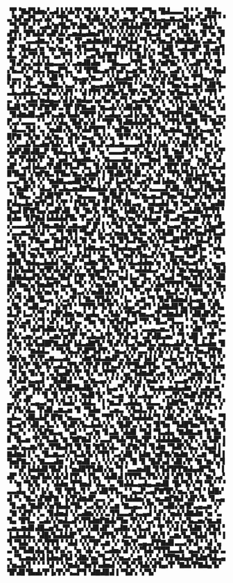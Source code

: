 ▝▛▝▇▟▜▟▅▞▃▟▐▞▟▞▛▞▜▞▞▝▊▝▅▝▞▜▛▃▛▜▅▝█▟▃▃▃▜▝▝▃▝▉▟▃▃▜▟▚▟▜▃▞▟▞▝▜▜▃▝▚▝▉▟▉▞▄▜▞▃▅▃▛▝▅▞▟▃▄▃▆▃▄▜▟▞▚▟▜▜▝▝▝▜▞▜▚▞▝▃▟▞▆▜▙▞▛▟▇▞▚▝▜▞▙▞▟▜▟▟▟▜▛▟▜▟▛▝▐▟▇▝▝▝▇▟▞▃▟▜▚▝█▜▟▟▚▟▛▟▞▃▅▟▄▟▅▟▜▝▞▝▞▞▟▞▞▝▇▃▟▝▄▞▚▝▟▞▙▝█▝▅▝█▟▛▝▝▃▃▟▆▃▚▝▇▝▚▝▛▃▆▟▆▟▉▛▐▞▜▟▟▝▜▝▅▜▅▃▛▟▇▟█▟▞▃▆▃▜▟▞▝█▟▃▞▅▝▅▞▅▞▃▝▉▜▄▟▄▝▞▝▜▜▛▟▃▛▐▞▃▝▐▟█▝▃▟▃▟▛▝▊▃▆▜▟▃▝▟▞▜▚▜▃▝▄▞▛▜▝▞▝▃▅▜▟▜▛▛▐▝▐▝▉▟▐▞▝▜▅▜▃▝█▝▊▝▐▜▝▜▝▝▊▟▚▃▚▟▞▟▄▃▃▞▞▃▅▟▉▟▅▝▝▜▙▃▃▞▜▜▃▝▊▞▆▛▇▞▝▞▃▟▛▜▞▝▉▞▙▃▛▞▚▟▃▜▄▃▛▜▃▝▟▝█▜▙▃▅▜▚▟▚▃▅▜▅▝▛▟▃▝▃▟▚▝▞▟▐▝▚▜▅▟▊▃▃▝▆▞▝▞▝▟▊▜▝▝▅▃▄▞▆▃▞▝▞▟▃▟▅▜▚▝▞▟▞▟▚▜▙▞▅▝▛▜▄▃▞▞▚▛▐▝▟▃▞▜▅▟▇▃▚▃▞▝▛▝▄▃▄▟▟▞▛▛▇▝▝▟▅▞▃▜▝▜▅▞▆▃▆▟▝▟▉▜▃▃▙▃▟▟▅▃▚▟▚▞▞▟▜▝▝▟▐▜▜▝▟▜▅▜▃▜▛▞▅▝█▞▆▝▆▜▅▟▃▜▞▝▜▜▝▃▝▞▝▃▙▞▅▟▄▃▞▟▐▞▅▟▄▞▄▞▙▞▚▞▜▝▄▃▆▟▚▟▚▝▄▜▜▃▚▃▚▟▐▃▚▞▙▟▊▜▞▜▚▛▇▜▛▃▜▛▐▛▇▃▆▝▆▃▟▞▞▟▉▟▇▝▇▞▄▝▃▝▐▟▝▟█▞▞▜▅▝▟▝▉▟▆▟▉▃▆▜▚▃▆▞▙▟▞▜▛▛▐▞▃▟▄▞▃▟▐▞▅▞▙▝▜▟▜▜▜▟▆▝▜▟▃▝▃▃▛▃▞▃▃▃▝▝▃▞▞▟▄▝█▟▚▞▟▝▝▜▛▝▊▟▇▟▟▟▜▃▙▝▞▜▜▞▙▟▉▝▜▝█▟▞▝▟▃▃▜▟▝▃▝▅▟▊▞▙▝▛▟▟▜▛▜▝▝▅▛▇▞▝▞▄▜▝▝█▃▆▟▄▝▊▟▚▃▄▞▅▝▉▛▇▝▜▞▆▝▟▞▆▃▝▟▜▞▅▃▞▜▞▞▄▝▉▜▚▜▟▝▇▝▞▝▚▞▃▝▜▜▟▜▃▝▚▝▞▞▃▃▙▜▃▟▅▜▟▞▃▜▝▃▆▝▉▃▛▃▟▃▆▃▃▃▟▞▛▟▐▟▞▝▞▟▉▞▙▝▚▟▐▞▟▟▛▟▉▟█▃▛▝█▟▄▃▙▝▉▟▝▝▅▝▃▃▃▟▚▟▚▞▙▞▟▝▊▝▆▟▝▟▝▝▐▃▚▞▛▞▚▝▛▟▟▞▛▝▅▝▄▟▝▟▄▟▆▃▚▝▆▃▃▃▆▃▝▞▝▜▅▟▝▜▙▜▛▃▞▝▅▞▙▝▟▟▛▝▃▟▐▟▃▞▛▟▊▜▜▃▛▜▃▝▊▞▟▟▊▞▙▛▐▞▛▜▞▝▄▜▛▛▐▜▚▃▚▜▚▟▃▟▉▜▙▟▝▞▆▛▇▃▜▜▙▞▆▃▚▟▅▛▐▝▉▟█▞▛▟▊▃▚▝▟▞▝▜▜▞▜▟▐▃▙▞▆▝▄▃▃▞▜▞▙▝▞▝▆▟▇▃▄▟▉▜▞▛▐▝▃▛▐▃▆▜▞▃▅▜▚▟▐▟▅▞▝▟▉▜▜▟▄▝▆▟▚▝▆▟▛▞▝▟▃▞▛▃▙▃▅▟▇▜▅▟▟▞▄▞▙▞▙▃▞▟▚▃▃▃▛▟▉▃▚▜▄▟▐▜▙▟▆▝▚▜▙▃▝▃▛▟▉▜▛▝▚▝▅▃▃▃▝▜▄▜▙▛▐▝▜▞▆▃▅▃▛▜▅▞▜▟▄▟▚▜▅▜▝▟▛▟▄▃▙▞▆▜▚▟▝▞▛▝▐▜▟▞▜▟▝▛▐▞▛▟▊▃▄▝▚▟▄▟▟▝▆▝▆▞▚▞▅▝▄▟▇▜▄▟▐▛▇▜▄▞▄▟▛▟▊▝▊▝▇▞▙▝▉▜▅▝▐▟█▞▟▝▉▃▛▟▅▞▝▃▟▟█▞▛▜▜▝▉▟▅▝▊▛▇▟▐▟▟▟▟▜▙▝▛▃▞▟▝▝▜▞▅▞▅▞▛▟▟▃▆▝▊▃▟▜▅▃▆▝▛▛▐▜▞▃▃▃▟▟▚▜▅▃▆▟▞▃▆▃▄▛▐▛▐▝▞▜▟▝▅▜▅▟▝▜▚▝▚▃▄▞▜▞▚▃▚▜▄▟▛▞▃▃▆▃▜▞▟▝▃▞▜▝▉▜▝▜▅▛▐▞▃▞▅▟▄▜▅▜▅▝▄▜▜▟▉▝▐▜▟▜▅▟▜▜▃▟▃▜▞▃▝▛▇▃▅▝▇▟▜▞▟▝▇▝▅▝▛▃▜▝▉▜▃▛▇▃▜▞▞▜▃▟▉▜▜▝▐▟▃▛▐▜▃▝▉▜▝▃▄▜▃▃▙▟▟▝▝▛▐▟▆▃▅▃▜▜▄▟▄▃▆▜▚▝▛▞▃▝▆▃▟▟▇▜▄▝▚▟▄▟▇▝█▝▆▞▆▝▛▞▃▞▞▃▛▟▟▝▝▟▃▝▉▝▅▟▚▜▅▃▛▞▆▝▉▃▃▜▄▛▐▃▝▝▄▝▟▟▉▝▆▟▄▃▙▟▟▝▆▃▛▝▚▟▆▞▜▞▙▝▛▞▟▃▟▟▅▞▅▝▄▜▙▜▅▃▅▜▚▝▄▃▄▟▐▞▙▟▟▝▅▜▛▟▞▟▜▞▞▝▅▜▄▟▜▃▃▜▚▝▚▟▟▟▃▞▝▞▟▝▆▞▅▟▄▞▅▝▉▟▉▟▇▟▄▟▜▞▙▟▃▜▙▛▐▜▛▝▉▜▅▞▞▝▅▟▐▃▞▜▃▝▅▜▃▟▝▜▅▞▆▜▞▟▞▟▉▟▊▜▅▞▄▜▅▟▆▜▚▃▙▝▜▞▝▞▅▞▆▟▊▝▄▝█▃▛▝▞▟▅▜▜▜▜▝▇▟▟▝▅▝▇▃▛▞▃▝▜▝▟▞▅▞▅▝▚▝▉▃▞▞▅▟▊▟▞▟▐▝▜▝▚▞▛▝▛▝▆▃▛▃▜▝█▜▄▞▟▝▞▞▞▜▝▟▉▝█▃▄▝▞▃▞▛▐▝▇▃▜▜▟▞▄▝▐▃▝▃▆▝▜▝▉▟▜▟▅▟▐▃▄▞▚▞▄▝▄▜▙▝▚▟▊▃▞▝▐▞▆▜▝▝▜▜▜▞▜▞▛▝▞▟▄▞▚▟▜▝▐▟▇▟▉▜▄▜▄▟▉▝▟▜▄▟▃▛▐▃▞▞▜▝▐▜▛▟▆▞▆▞▄▟▄▝▃▜▟▞▝▛▇▜▅▃▄▜▚▟▆▟▟▜▝▟▉▟▛▟▚▃▅▞▞▃▆▝▞▜▝▟▚▝▐▟▚▃▝▜▅▝▇▝▆▜▟▜▄▟▝▜▚▝█▃▞▜▃▃▝▝▅▝▊▃▅▞▃▟▞▝▜▝▟▟▜▟▇▞▟▃▞▟▚▝▃▝▃▝▐▝█▞▟▝▃▝▃▃▄▃▅▃▜▝▟▝▝▟▇▝▝▞▚▃▛▟▞▃▅▞▃▞▝▃▆▞▅▜▛▝▛▃▙▃▙▜▚▝▛▟▚▟▝▃▛▟█▃▅▞▝▜▝▟█▝▃▜▛▝▟▝▆▝▟▞▙▟█▛▇▃▙▛▐▟▃▟▇▜▞▝▊▟▚▜▃▞▆▟▜▃▚▟▄▃▟▟▚▃▜▃▙▟▅▝▉▞▞▞▝▝▆▟▟▃▝▝▜▞▙▃▛▟▛▜▟▜▚▝▅▃▞▞▛▃▃▜▚▜▞▞▞▜▃▜▃▜▅▃▛▛▇▟▇▞▅▝▛▞▛▃▆▃▃▟▞▝▝▟▆▜▟▃▆▟▛▃▜▞▃▛▐▟▐▞▚▃▙▞▅▝▐▝▅▝▐▜▝▞▝▟▐▞▛▝█▞▜▞▃▟▃▜▜▞▚▜▚▛▐▜▚▃▛▞▛▜▙▟▜▜▄▝▄▞▜▃▙▜▜▝█▃▜▟▅▝▇▝▆▝▉▞▅▝▃▜▄▟▛▞▛▝▊▞▚▞▛▜▚▝▄▞▜▟▆▟▛▃▅▝▊▞▞▞▚▟▆▞▄▜▝▃▟▝▟▟▚▃▄▟▝▝█▟▉▟▝▝▚▞▆▃▄▞▞▝▝▟▜▞▟▝▅▟▞▞▝▞▃▃▅▜▚▜▝▟▐▃▝▝▞▃▆▞▜▟▞▃▛▞▙▟█▜▙▟█▞▚▝▐▃▄▜▚▝▐▛▐▝▆▃▆▃▆▟▄▟▆▝▞▃▆▃▆▝▝▟▛▝▄▞▝▝▊▝▉▝▞▃▚▝▆▟▊▜▞▝▚▃▅▝▟▞▃▟▄▞▞▝▃▞▛▞▆▟▛▟▜▟▚▟▃▞▞▝▛▃▄▃▞▜▝▞▙▟▞▝▟▟▃▝▐▝▆▃▛▃▟▟▄▝▟▃▃▝▐▟▇▜▅▝▚▟▞▟▃▝▞▛▐▜▞▟▃▝▛▟▊▃▆▃▅▝▊▝▜▟▅▝▝▃▅▃▝▞▙▟▃▜▚▝▚▜▚▝▆▝▞▟▞▝▚▝▝▃▙▃▝▟█▃▙▛▐▛▇▝▅▃▃▝▞▜▄▝▜▜▝▞▅▞▙▟▟▟▞▜▝▟▉▞▚▝▃▜▟▞▅▃▝▜▜▃▅▜▝▟▊▃▜▃▚▝▊▟▛▞▙▃▙▟▞▞▄▝█▟▛▃▚▝▅▝▉▜▅▝▜▟█▜▅▞▜▝▚▝▉▜▄▞▚▝▝▞▙▛▇▃▄▝▚▟▝▝▃▞▆▝▊▃▙▝▟▟▊▝▜▟▝▜▃▟▄▝▇▟▇▃▆▝▊▜▙▝▊▝█▃▅▝▛▞▜▃▙▝▆▝▇▛▇▟▝▞▃▃▛▜▟▞▜▜▄▜▛▝▟▟▟▟▆▞▄▜▚▝▃▜▟▛▐▃▆▞▄▃▆▞▛▃▜▜▙▟▜▝█▝▇▝▇▜▞▟▃▝▚▛▇▞▜▝▊▟▆▝▜▟▛▞▙▃▚▜▄▟▐▝▇▟▆▟▐▝▃▝█▃▆▃▞▞▜▃▙▜▞▞▜▜▝▃▞▟█▝▐▟▆▝▅▛▇▞▆▟▆▝▞▃▆▝▜▟▐▜▅▛▇▃▚▝▇▃▃▟▆▝▐▞▅▟▊▃▚▝▞▞▄▜▚▝█▝▊▝█▟▚▟▝▟▊▞▛▝▇▝▆▞▄▜▝▝▚▛▐▟▟▟▊▜▙▛▐▝▅▟█▜▜▟▊▞▅▝▜▝▃▃▅▟█▝▊▜▟▜▛▛▇▟▄▟▛▜▄▝▐▟▛▝▞▞▅▟▜▟▞▟▞▟▐▜▚▝▐▜▄▝▟▟▊▟▐▜▜▜▃▜▜▞▞▟▝▟▜▝█▝▞▝▆▞▃▞▝▝▆▝▜▞▙▝▚▝▟▟▅▝▛▜▅▟▝▟▃▝▃▝▉▟▟▃▄▟▄▃▅▟▊▝█▞▜▞▞▜▝▜▞▝▝▃▃▟▄▝▟▝▐▞▄▝▉▝█▜▃▜▝▃▞▟▉▜▜▃▝▝▄▃▛▃▄▛▇▜▛▞▅▃▚▞▜▝▐▟█▞▟▝▚▝▇▃▚▛▇▛▇▝▐▞▛▟▆▟▛▃▃▝▄▝▐▜▟▟▅▞▄▝▅▃▆▛▇▟▝▟▛▞▙▝▊▃▄▝▊▃▆▝▇▟▛▞▅▜▙▟▞▜▙▝▃▞▙▞▞▃▆▝▇▃▄▃▚▜▚▝▚▟▉▞▅▜▛▃▄▃▅▝▞▝▇▝▟▜▚▝▃▝▉▟▅▟▝▞▃▟▆▞▞▞▃▜▜▃▃▟▚▃▄▟▝▟▚▝▅▟▞▟▇▟▆▝▅▝▃▜▄▝█▜▃▝▃▟▞▞▅▟▃▟▚▜▜▟▆▛▇▟▞▜▅▝▛▞▞▃▞▜▝▟▞▃▚▞▙▃▅▞▆▃▆▃▅▃▆▟▊▟█▃▅▜▃▜▚▝▄▞▞▟▊▟▛▝▄▟▇▞▄▜▃▟▝▝▛▝▞▟▐▃▜▟▇▝▟▜▟▝▐▃▙▟▟▃▝▟█▞▙▟▟▟▛▝▄▟▃▝▟▜▜▞▝▟▃▝▟▟▝▟▚▜▝▃▆▞▙▞▜▟▟▝▜▝▐▜▝▜▟▞▝▞▚▜▜▜▝▝▟▟▝▞▞▜▛▃▆▝▞▝▇▞▛▃▄▃▛▛▇▟▊▃▃▞▛▟▝▝▟▝▄▃▜▞▜▟▊▟▄▜▄▜▚▞▃▝▅▝▟▞▃▝▃▟▅▞▟▝▞▞▜▟▞▜▜▜▃▃▙▝▄▃▛▞▜▟▞▃▃▝▜▃▅▟▞▟▐▟▅▟▜▟▝▟▇▞▅▞▜▃▞▞▅▃▞▃▆▝▞▃▚▞▛▛▇▟▄▟▜▟▆▜▟▃▄▞▅▃▙▜▝▝▝▝▟▝▝▞▆▟▞▜▅▜▚▟▅▟▝▞▜▞▚▜▟▞▟▜▄▞▛▝▇▟▞▛▇▟▄▜▞▜▛▟▊▜▙▟▞▛▐▞▛▞▚▃▛▜▝▟▇▟▉▟▐▝▜▟▚▝▞▜▞
